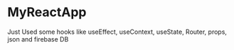 # MyReactApp
Just Used some hooks like useEffect, useContext,  useState, Router, props, json and firebase DB
